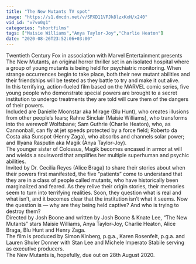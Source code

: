 ```yaml
---
title: "The New Mutants TV spot"
image: "https://s1.dmcdn.net/v/SPXD11VFJk8lzxKxH/x240"
vid_id: "x7vo0g1"
categories: "shortfilms"
tags: ["Maisie Williams","Anya Taylor-Joy","Charlie Heaton"]
date: "2020-08-26T23:52:06+03:00"
---
```

Twentieth Century Fox in association with Marvel Entertainment presents The New Mutants, an original horror thriller set in an isolated hospital where a group of young mutants is being held for psychiatric monitoring. When strange occurrences begin to take place, both their new mutant abilities and their friendships will be tested as they battle to try and make it out alive.  <br>In this terrifying, action-fueled film based on the MARVEL comic series, five young people who demonstrate special powers are brought to a secret institution to undergo treatments they are told will cure them of the dangers of their powers.  <br>Included are Danielle Moonstar aka Mirage (Blu Hunt), who creates illusions from other people’s fears; Rahne Sinclair (Maisie Williams), who transforms into the werewolf Wolfsbane; Sam Guthrie (Charlie Heaton), who, as Cannonball, can fly at jet speeds protected by a force field; Roberto da Costa aka Sunspot (Henry Zaga), who absorbs and channels solar power; and Illyana Rasputin aka Magik (Anya Taylor-Joy).  <br>The younger sister of Colossus, Magik becomes encased in armor at will and wields a soulsword that amplifies her multiple superhuman and psychic abilities.  <br>Invited by Dr. Cecilia Reyes (Alice Braga) to share their stories about when their powers first manifested, the five “patients” come to understand that they are in a class of people called mutants, who have historically been marginalized and feared. As they relive their origin stories, their memories seem to turn into terrifying realities. Soon, they question what is real and what isn’t, and it becomes clear that the institution isn’t what it seems. Now the question is — why are they being held captive? And who is trying to destroy them?  <br>Directed by Josh Boone and written by Josh Boone &amp; Knate Lee, “The New Mutants” stars Maisie Williams, Anya Taylor-Joy, Charlie Heaton, Alice Braga, Blu Hunt and Henry Zaga.  <br>The film is produced by Simon Kinberg, p.g.a., Karen Rosenfelt, p.g.a. and Lauren Shuler Donner with Stan Lee and Michele Imperato Stabile serving as executive producers.  <br>The New Mutants is, hopefully, due out on 28th August 2020.
